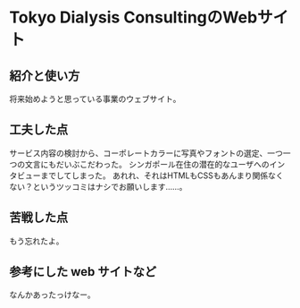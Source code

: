 # Tokyo Dialysis ConsultingのWebサイト

## 紹介と使い方

  将来始めようと思っている事業のウェブサイト。
  
## 工夫した点

サービス内容の検討から、コーポレートカラーに写真やフォントの選定、一つ一つの文言にもだいぶこだわった。
シンガポール在住の潜在的なユーザへのインタビューまでしてしまった。
あれれ、それはHTMLもCSSもあんまり関係なくない？というツッコミはナシでお願いします……。


## 苦戦した点
    
  もう忘れたよ。

## 参考にした web サイトなど

  なんかあったっけなー。